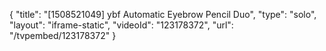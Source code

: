 {
    "title": "[1508521049] ybf Automatic Eyebrow Pencil Duo",
    "type": "solo",
    "layout": "iframe-static",
    "videoId": "123178372",
    "url": "\/tvpembed\/123178372"
}